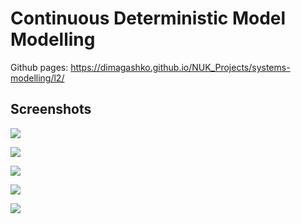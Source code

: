 # Continuous Deterministic Model Modelling

Github pages: https://dimagashko.github.io/NUK_Projects/systems-modelling/l2/

## Screenshots

![](./screenshots/1.png)

![](./screenshots/2.png)

![](./screenshots/3.png)

![](./screenshots/4.png)

![](./screenshots/5.png)